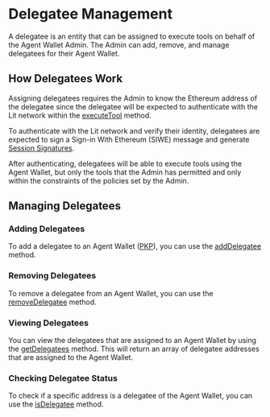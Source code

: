# Delegatee Management

A delegatee is an entity that can be assigned to execute tools on behalf of the Agent Wallet Admin. The Admin can add, remove, and manage delegatees for their Agent Wallet.

## How Delegatees Work

Assigning delegatees requires the Admin to know the Ethereum address of the delegatee since the delegatee will be expected to authenticate with the Lit network within the [executeTool](https://agent-wallet.vercel.app/classes/agent_wallet_src.Delegatee.html#executeTool) method. 

To authenticate with the Lit network and verify their identity, delegatees are expected to sign a Sign-in With Ethereum (SIWE) message and generate [Session Signatures](../../sdk/authentication/session-sigs/intro.md).

After authenticating, delegatees will be able to execute tools using the Agent Wallet, but only the tools that the Admin has permitted and only within the constraints of the policies set by the Admin.

## Managing Delegatees

### Adding Delegatees

To add a delegatee to an Agent Wallet ([PKP](../../user-wallets/pkps/overview.md)), you can use the [addDelegatee](https://agent-wallet.vercel.app/classes/agent_wallet_src.Admin.html#addDelegatee) method.

### Removing Delegatees

To remove a delegatee from an Agent Wallet, you can use the [removeDelegatee](https://agent-wallet.vercel.app/classes/agent_wallet_src.Admin.html#removeDelegatee) method.

### Viewing Delegatees

You can view the delegatees that are assigned to an Agent Wallet by using the [getDelegatees](https://agent-wallet.vercel.app/classes/agent_wallet_src.Admin.html#getDelegatees) method. This will return an array of delegatee addresses that are assigned to the Agent Wallet.

### Checking Delegatee Status

To check if a specific address is a delegatee of the Agent Wallet, you can use the [isDelegatee](https://agent-wallet.vercel.app/classes/agent_wallet_src.Admin.html#isDelegatee) method. 